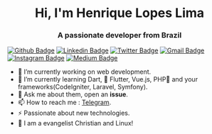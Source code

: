 <h1 align="center">Hi, I'm Henrique Lopes Lima</h1>
<h3 align="center">A passionate developer from Brazil</h3>

[![Github Badge](https://img.shields.io/badge/-Github-000?style=flat-square&logo=Github&logoColor=white&link=https://github.com/henriquelopeslima)](https://github.com/henriquelopeslima)
[![Linkedin Badge](https://img.shields.io/badge/-LinkedIn-blue?style=flat-square&logo=Linkedin&logoColor=white&link=https://www.linkedin.com/in/henriquelopeslima/)](https://www.linkedin.com/in/henrique-lopes-lima/)
[![Twitter Badge](https://img.shields.io/badge/-Twitter-1ca0f1?style=flat-square&labelColor=1ca0f1&logo=twitter&logoColor=white&link=https://twitter.com/lgdbittencourt)](https://twitter.com/henriquehll)
[![Gmail Badge](https://img.shields.io/badge/-Gmail-c14438?style=flat-square&logo=Gmail&logoColor=white&link=mailto:henriquelopeslima@gmail.com)](mailto:henriquelopeslima.hll@gmail.com)
[![Instagram Badge](https://img.shields.io/badge/-Instagram-C13584?style=flat-square&labelColor=C13584&logo=instagram&logoColor=white&link=https://www.instagram.com/codepwr/)](https://www.instagram.com/henriquelopeslima/)
[![Medium Badge](https://img.shields.io/badge/-Medium-134544?style=flat-square&labelColor=134544&logo=medium&logoColor=white&link=https://www.medium.com/)](https://medium.com/@henriquelopeslima)

- 🔭 I’m currently working on web development.
- 🌱 I’m currently learning Dart, 💙 Flutter, Vue.js, PHP🐘 and your frameworks(CodeIgniter, Laravel, Symfony).
- 💬 Ask me about them, open an **issue**.
- 📫 How to reach me : [Telegram](https://t.me/henriquehll).
- ⚡ Passionate about new technologies.
- 📖 I am a evangelist Christian and Linux!
<!-- 👯 I currently try to contribute with the -->
